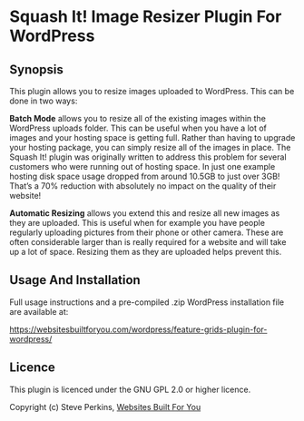 # Squash It! Image Resizer Plugin For WordPress

## Synopsis
This plugin allows you to resize images uploaded to WordPress. This can be done in two ways:

**Batch Mode** allows you to resize all of the existing images within the WordPress uploads folder.
This can be useful when you have a lot of images and your hosting space is getting full. Rather than having to upgrade your hosting package, you can simply resize all of the images in place.
The Squash It! plugin was originally written to address this problem for several customers who were running out of hosting space. In just one example hosting disk space usage dropped from around 10.5GB to just over 3GB! That’s a 70% reduction with absolutely no impact on the quality of their website!

**Automatic Resizing** allows you extend this and resize all new images as they are uploaded.
This is useful when for example you have people regularly uploading pictures from their phone or other camera. These are often considerable larger than is really required for a website and will take up a lot of space. Resizing them as they are uploaded helps prevent this.

## Usage And Installation
Full usage instructions and a pre-compiled .zip WordPress installation file are available at:

https://websitesbuiltforyou.com/wordpress/feature-grids-plugin-for-wordpress/

## Licence
This plugin is licenced under the GNU GPL 2.0 or higher licence.

Copyright (c) Steve Perkins, [Websites Built For You](https://websitesbuiltforyou.com)

